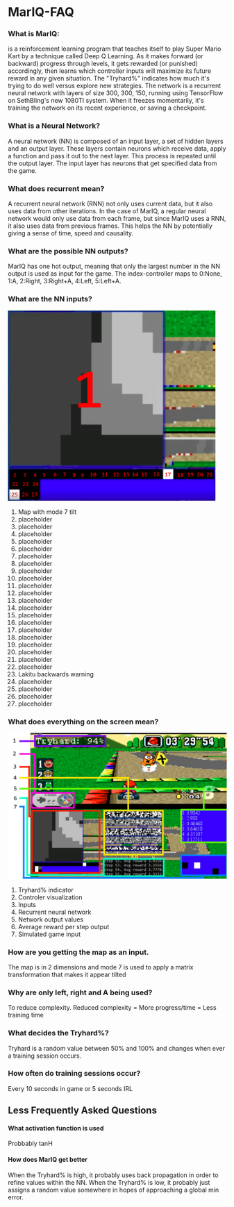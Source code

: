 # MarIQ-FAQ
### What is MarIQ:
is a reinforcement learning program that teaches itself to play Super Mario Kart by a technique called Deep Q Learning. As it makes forward (or backward) progress through levels, it gets rewarded (or punished) accordingly, then learns which controller inputs will maximize its future reward in any given situation. 
The "Tryhard%" indicates how much it's trying to do well versus explore new strategies. The network is a recurrent neural network with layers of size 300, 300, 150, running using TensorFlow on SethBling's new 1080TI system. When it freezes momentarily, it's training the network on its recent experience, or saving a checkpoint.

### What is a Neural Network?
A neural network (NN) is composed of an input layer, a set of hidden layers and an output layer. These layers contain neurons which receive data, apply a function and pass it out to the next layer. This process is repeated until the output layer. The input layer has neurons that get specified data from the game.

### What does recurrent mean?
A recurrent neural network (RNN) not only uses current data, but it also uses data from other iterations. In the case of MarIQ, a regular neural network would only use data from each frame, but since MarIQ uses a RNN, it also uses data from previous frames. This helps the NN by potentially giving a sense of time, speed and causality.

### What are the possible NN outputs?
MarIQ has one hot output, meaning that only the largest number in the NN output is used as input for the game. The index-controller maps to 0:None, 1:A, 2:Right, 3:Right+A, 4:Left, 5:Left+A.

### What are the NN inputs?
![Alt text](/images/inputs.png?raw=true)
1. Map with mode 7 tilt
2. placeholder
3. placeholder
4. placeholder
5. placeholder
6. placeholder
7. placeholder
8. placeholder
9. placeholder
10. placeholder
11. placeholder
12. placeholder
13. placeholder
14. placeholder
15. placeholder
16. placeholder
17. placeholder
18. placeholder
19. placeholder
20. placeholder
21. placeholder
22. placeholder
23. Lakitu backwards warning
24. placeholder
25. placeholder
26. placeholder
27. placeholder

### What does everything on the screen mean?
![Alt text](/images/uiindex.png?raw=true)
1. Tryhard% indicator
2. Controler visualization
3. Inputs
4. Recurrent neural network
5. Network output values
6. Average reward per step output
7. Simulated game input

### How are you getting the map as an input.
The map is in 2 dimensions and mode 7 is used to apply a matrix transformation that makes it appear tilted

### Why are only left, right and A being used?
To reduce complexity. Reduced complexity = More progress/time = Less training time

### What decides the Tryhard%?
Tryhard is a random value between 50% and 100% and changes when ever a training session occurs.

### How often do training sessions occur?
Every 10 seconds in game or 5 seconds IRL

## Less Frequently Asked Questions
#### What activation function is used
Probbably tanH

#### How does MarIQ get better
When the Tryhard% is high, it probably uses back propagation in order to refine values within the NN.
When the Tryhard% is low, it probably just assigns a random value somewhere in hopes of approaching a global min error.
